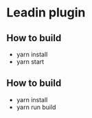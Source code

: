 # Leadin plugin

## How to build

- yarn install
- yarn start

## How to build

- yarn install
- yarn run build
